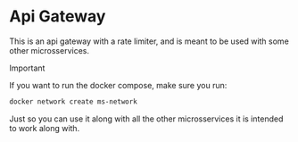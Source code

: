 # Api Gateway
This is an api gateway with a rate limiter, and is meant to be used with some other microsservices.

> [!IMPORTANT]
> If you want to run the docker compose, make sure you run:
>```sh
>docker network create ms-network
>```
>Just so you can use it along with all the other microsservices it is intended to work along with.